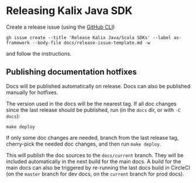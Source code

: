 # Releasing Kalix Java SDK

Create a release issue (using the [GitHub CLI](https://cli.github.com/))

```shell
gh issue create --title 'Release Kalix Java/Scala SDKs' --label as-framework --body-file docs/release-issue-template.md -w
````

and follow the instructions.

## Publishing documentation hotfixes

Docs will be published automatically on release. Docs can also be published manually for hotfixes.

The version used in the docs will be the nearest tag. If all doc changes since the last release should be published, run (in the `docs` dir, or with `-C docs`):

```
make deploy
```

If only some doc changes are needed, branch from the last release tag, cherry-pick the needed doc changes, and then run `make deploy`.

This will publish the doc sources to the `docs/current` branch. They will be included automatically in the next build for the main docs. A build for the main docs can also be triggered by re-running the last docs build in CircleCI (on the `master` branch for dev docs, on the `current` branch for prod docs).
